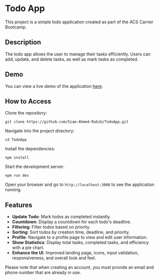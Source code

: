 
# Todo App

This project is a simple todo application created as part of the ACS Carrier Bootcamp.

## Description

The todo app allows the user to manage their tasks efficiently. Users can add, update, and delete tasks, as well as mark tasks as completed.

## Demo

You can view a live demo of the application [here](https://starlit-pavlova-55d077.netlify.app/).

## How to Access

Clone the repository:
```
git clone https://github.com/Siam-Ahmed-Rakib/TodoApp.git
```

Navigate into the project directory:
```
cd TodoApp
```

Install the dependencies:
```
npm install
```

Start the development server:
```
npm run dev
```

Open your browser and go to `http://localhost:3000` to see the application running.

## Features

- **Update Todo**: Mark todos as completed instantly.
- **Countdown**: Display a countdown for each todo's deadline.
- **Filtering**: Filter todos based on priority.
- **Sorting**: Sort todos by creation time, deadline, and priority.
- **Profile**: Navigate to a profile page to view and edit user information.
- **Show Statistics**: Display total tasks, completed tasks, and efficiency with a pie chart.
- **Enhance the UI**: Improved landing page, icons, input validation, responsiveness, and overall look and feel.

Please note that when creating an account, you must provide an email and phone number that are already in use.
